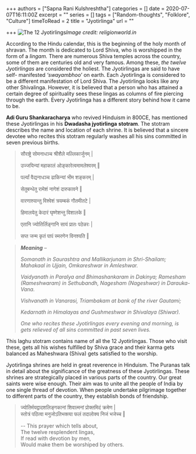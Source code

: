 +++
authors = ["Sapna Rani Kulshreshtha"]
categories = []
date = 2020-07-07T16:11:00Z
excerpt = ""
series = []
tags = ["Random-thoughts", "Folklore", "Culture"]
timeToRead = 2
title = "Jyotirlinga"
url = ""

+++
![The 12 Jyotirlings](/images/shankar-main.png "The 12 Jyotirlings")_Image credit: religionworld.in_

According to the Hindu calendar, this is the beginning of the holy month of shravan. The month is dedicated to Lord Shiva, who is worshipped in the form of a _lingam._ There are numerous Shiva temples across the country, some of them are centuries old and very famous. Among these, _the twelve Jyotirlingas_ are considered the holiest. The Jyotirlingas are said to have self- manifested _‘swayambhoo_’ on earth. Each Jyotirlinga is considered to be a different manifestation of Lord Shiva. The Jyotirlinga looks like any other Shivalinga. However, it is believed that a person who has attained a certain degree of spirituality sees these lingas as columns of fire piercing through the earth. Every Jyotirlinga has a different story behind how it came to be.

**Adi Guru Shankaracharya** who revived Hinduism in 800CE, has mentioned these Jyotirlingas in his **Dwadasha jyotirlinga** **stotram**. The stotram describes the name and location of each shrine. It is believed that a sincere devotee who recites this stotram regularly washes all his sins committed in seven previous births.

> सौराष्ट्रे सोमनाधञ्च श्रीशैले मल्लिकार्जुनम् | <br />
>
> उज्जयिन्यां महाकालं ओङ्कारेत्वमामलेश्वरम् ‖  
>
> पर्ल्यां वैद्यनाधञ्च ढाकिन्यां भीम शङ्करम् |  
>
> सेतुबन्धेतु रामेशं नागेशं दारुकावने ‖  
>
> वारणाश्यान्तु विश्वेशं त्रयम्बकं गौतमीतटे |  
>
> हिमालयेतु केदारं घृष्णेशन्तु विशालके ‖  
>
> एतानि ज्योतिर्लिङ्गानि सायं प्रातः पठेन्नरः |  
>
> सप्त जन्म कृतं पापं स्मरणेन विनश्यति ‖  

> **_Meaning_** _–_
>
> _Somanath in Saurashtra and Mallikarjunam in Shri-Shailam;   Mahakaal in Ujjain, Omkareshwar in Amleshwar._  
>
> _Vaidyanath in Paralya and Bhimashankaram in Dakinya;   Ramesham (Rameshwaram) in Sethubandh, Nagesham (Nageshwar) in Darauka-Vana._  
>
> _Vishvanath in Vanarasi, Triambakam at bank of the river Gautami;_  
>
>  _Kedarnath in Himalayas and Gushmeshwar in Shivalaya (Shiwar)._  
>
> _One who recites these Jyotirlingas every evening and morning, is gets relieved of all sins committed in past seven lives._  

This laghu stotram contains name of all the 12 Jyotirlingas. Those who visit these, gets all his wishes fulfilled by Shiva grace and their karma gets balanced as Maheshwara (Shiva) gets satisfied to the worship.

Jyotirlinga shrines are held in great reverence in Hinduism. The Puranas talk in detail about the significance of the greatness of these Jyotirlingas. These shrines are strategically placed in various parts of the country. Our great saints were wise enough. Their aim was to unite all the people of India by one single thread of devotion. When people undertake pilgrimage together to different parts of the country, they establish bonds of friendship.

> ज्योतिर्मयद्वादशलिङ्गकानां शिवात्मनां प्रोक्तमिदं क्रमेण |  
> स्तोत्रं पठित्वा मनुजोऽतिभक्त्या फलं तदालोक्य निजं भजेच्च ‖
>
> \-- This prayer which tells about,  
> The twelve resplendent lingas,  
> If read with devotion by men,  
> Would make them be worshiped by others.